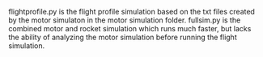 flightprofile.py is the flight profile simulation based on the txt files created by the motor simulaton in the motor simulation folder.
fullsim.py is the combined motor and rocket simulation which runs much faster, but lacks the ability of analyzing the motor simulation before running the flight simulation.

